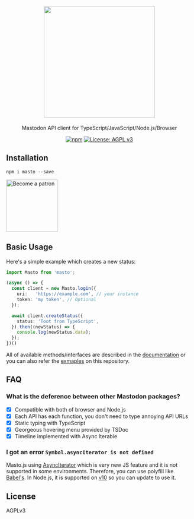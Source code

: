 <h1 align="center">
  <img src="https://i.imgur.com/z47VXyd.png" width="300px">
</h1>

<p align="center">Mastodon API client for TypeScript/JavaScript/Node.js/Browser</p>

<p align="center">
  <a href="https://www.npmjs.com/package/masto"><img src="https://img.shields.io/npm/v/masto.svg" alt="npm"/></a>
  <a href="https://www.gnu.org/licenses/agpl-3.0"><img src="https://img.shields.io/badge/License-AGPL%20v3-blue.svg" alt="License: AGPL v3" /></a>
</p>

## Installation
```
npm i masto --save
```

<a href='https://www.patreon.com/neetshin'><img src='https://c5.patreon.com/external/logo/become_a_patron_button.png' alt='Become a patron' width='140px' /></a>


## Basic Usage
Here's a simple example which creates a new status:
```ts
import Masto from 'masto';

(async () => {
  const client = new Masto.login({
    uri:   'https://example.com', // your instance
    token: 'my token', // Optional
  });

  await client.createStatus({
    status: 'Toot from TypeScript',
  }).then((newStatus) => {
    console.log(newStatus.data);
  });
})()
```

All of available methods/interfaces are described in the [documentation](https://github.com/neet/masto.js/blob/master/docs/classes/_client_mastodon_.mastodon.md) or you can also refer the [exmaples](https://github.com/neet/masto.js/tree/master/examples) on this repository.

## FAQ
### What is the deference between other Mastodon packages?
- [x] Compatible with both of browser and Node.js
- [x] Each API has each function, you don't need to type annoying API URLs
- [x] Static typing with TypeScript
- [x] Georgeous hovering menu provided by TSDoc
- [x] Timeline implemented with Async Iterable

### I got an error `Symbol.asyncIterator is not defined`
Masto.js using [AsyncIterator](https://github.com/tc39/proposal-async-iteration) which is very new JS feature and it is not supported in some environments. Therefore, you can use polyfill like [Babel's](https://babeljs.io/docs/en/babel-plugin-proposal-async-generator-functions). In Node.js, it is supported on [v10](https://medium.com/@nairihar/async-iteration-in-nodejs-v10-3c17dc00ed9f) so you can update to use it.

## License
AGPLv3

